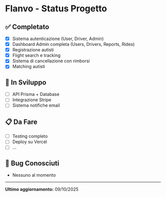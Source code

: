 # Flanvo - Status Progetto

## ✅ Completato
- [x] Sistema autenticazione (User, Driver, Admin)
- [x] Dashboard Admin completa (Users, Drivers, Reports, Rides)
- [x] Registrazione autisti
- [x] Flight search e tracking
- [x] Sistema di cancellazione con rimborsi
- [x] Matching autisti

## 🚧 In Sviluppo
- [ ] API Prisma + Database
- [ ] Integrazione Stripe
- [ ] Sistema notifiche email

## 📋 Da Fare
- [ ] Testing completo
- [ ] Deploy su Vercel
- [ ] ...

## 🐛 Bug Conosciuti
- Nessuno al momento

---
**Ultimo aggiornamento:** 09/10/2025